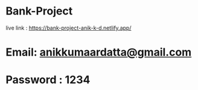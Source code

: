 # Bank-Project
live link : https://bank-project-anik-k-d.netlify.app/

# Email: anikkumaardatta@gmail.com
# Password : 1234
